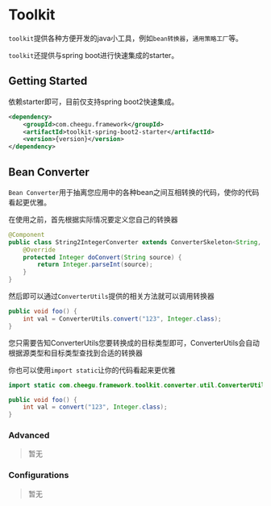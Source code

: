 # Toolkit

`toolkit`提供各种方便开发的java小工具，例如`bean转换器`，`通用策略工厂`等。

`toolkit`还提供与spring boot进行快速集成的starter。

## Getting Started

依赖starter即可，目前仅支持spring boot2快速集成。

```xml
<dependency>
    <groupId>com.cheegu.framework</groupId>
    <artifactId>toolkit-spring-boot2-starter</artifactId>
    <version>{version}</version>
</dependency>
```

## Bean Converter

`Bean Converter`用于抽离您应用中的各种bean之间互相转换的代码，使你的代码看起更优雅。

在使用之前，首先根据实际情况要定义您自己的转换器

```java
@Component
public class String2IntegerConverter extends ConverterSkeleton<String, Integer> {
    @Override
    protected Integer doConvert(String source) {
        return Integer.parseInt(source);
    }
}
```

然后即可以通过`ConverterUtils`提供的相关方法就可以调用转换器

```java
public void foo() {
    int val = ConverterUtils.convert("123", Integer.class);
}
```
您只需要告知ConverterUtils您要转换成的目标类型即可，ConverterUtils会自动根据源类型和目标类型查找到合适的转换器

你也可以使用`import static`让你的代码看起来更优雅

```java
import static com.cheegu.framework.toolkit.converter.util.ConverterUtils.convert;

public void foo() {
    int val = convert("123", Integer.class);
}
```

### Advanced

> 暂无

### Configurations

> 暂无


